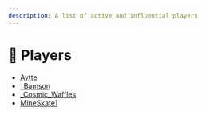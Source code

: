 ```yaml
---
description: A list of active and influential players
---
```


# 👥 Players

* [Aytte](towns/finland-region/garvia/garvian-residents/aytte.md)
* [\_Bamson](towns/finland-region/garvia/garvian-residents/bamson.md)
* [\_Cosmic\_Waffles](towns/finland-region/garvia/garvian-residents/cosmicwaffles.md)
* [MineSkate1](towns/finland-region/garvia/garvian-residents/aytte-1.md)
